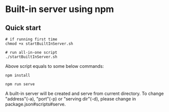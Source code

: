 Built-in server using npm
=========================

Quick start
-----------
```
# if running first time
chmod +x startBuiltInServer.sh

# run all-in-one script
./startBuiltInServer.sh
```

Above script equals to some below commands:

```
npm install

npm run serve
```

A built-in server will be created and serve from current directory. To change "address"(-a), "port"(-p) or "serving dir"(-d), please change in package.json#scripts#serve.
